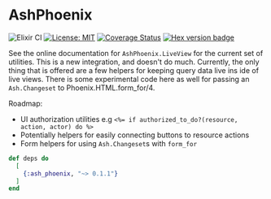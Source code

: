 # AshPhoenix

![Elixir CI](https://github.com/ash-project/ash_phoenix/workflows/Ash%20CI/badge.svg)
[![License: MIT](https://img.shields.io/badge/License-MIT-yellow.svg)](https://opensource.org/licenses/MIT)
[![Coverage Status](https://coveralls.io/repos/github/ash-project/ash_phoenix/badge.svg?branch=main)](https://coveralls.io/github/ash-project/ash_phoenix?branch=main)
[![Hex version badge](https://img.shields.io/hexpm/v/ash_phoenix.svg)](https://hex.pm/packages/ash_phoenix)

See the online documentation for `AshPhoenix.LiveView` for the current set of utilities. This is a new integration, and doesn't do much. Currently, the only
thing that is offered are a few helpers for keeping query data live ins ide of live views. There is some experimental code here as well for passing an `Ash.Changeset` to Phoenix.HTML.form_for/4.

Roadmap:

- UI authorization utilities e.g `<%= if authorized_to_do?(resource, action, actor) do %>`
- Potentially helpers for easily connecting buttons to resource actions
- Form helpers for using `Ash.Changeset`s with `form_for`

```elixir
def deps do
  [
    {:ash_phoenix, "~> 0.1.1"}
  ]
end
```
